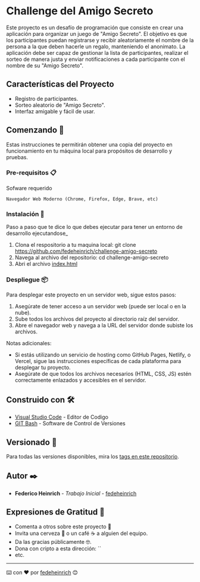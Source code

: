 # Challenge del Amigo Secreto

Este proyecto es un desafío de programación que consiste en crear una aplicación para organizar un juego de "Amigo Secreto". El objetivo es que los participantes puedan registrarse y recibir aleatoriamente el nombre de la persona a la que deben hacerle un regalo, manteniendo el anonimato. La aplicación debe ser capaz de gestionar la lista de participantes, realizar el sorteo de manera justa y enviar notificaciones a cada participante con el nombre de su "Amigo Secreto".

## Características del Proyecto
- Registro de participantes.
- Sorteo aleatorio de "Amigo Secreto".
- Interfaz amigable y fácil de usar.

## Comenzando 🚀

Estas instrucciones te permitirán obtener una copia del proyecto en funcionamiento en tu máquina local para propósitos de desarrollo y pruebas.

### Pre-requisitos 📋

Sofware requerido

```
Navegador Web Moderno (Chrome, Firefox, Edge, Brave, etc)
```

### Instalación 🔧

Paso a paso que te dice lo que debes ejecutar para tener un entorno de desarrollo ejecutandose_

1. Clona el respositorio a tu maquina local:
    git clone https://github.com/fedeheinrich/challenge-amigo-secreto
2. Navega al archivo del repositorio:
    cd challenge-amigo-secreto
3. Abri el archivo [index.html](index.html)

### Despliegue 📦

Para desplegar este proyecto en un servidor web, sigue estos pasos:

1. Asegúrate de tener acceso a un servidor web (puede ser local o en la nube).
2. Sube todos los archivos del proyecto al directorio raíz del servidor.
3. Abre el navegador web y navega a la URL del servidor donde subiste los archivos.

Notas adicionales:
- Si estás utilizando un servicio de hosting como GitHub Pages, Netlify, o Vercel, sigue las instrucciones específicas de cada plataforma para desplegar tu proyecto.
- Asegúrate de que todos los archivos necesarios (HTML, CSS, JS) estén correctamente enlazados y accesibles en el servidor.

## Construido con 🛠️

* [Visual Studio Code](http://www.dropwizard.io/1.0.2/docs/) - Editor de Codigo
* [GIT Bash](https://maven.apache.org/) - Software de Control de Versiones

## Versionado 📌

Para todas las versiones disponibles, mira los [tags en este repositorio](https://github.com/tu/proyecto/tags).

## Autor ✒️

* **Federico Heinrich** - *Trabajo Inicial* - [fedeheinrich](https://github.com/fedeheinrich)

## Expresiones de Gratitud 🎁

* Comenta a otros sobre este proyecto 📢
* Invita una cerveza 🍺 o un café ☕ a alguien del equipo. 
* Da las gracias públicamente 🤓.
* Dona con cripto a esta dirección: ``
* etc.
---
⌨️ con ❤️ por [fedeheinrich](https://github.com/fedeheinrich) 😊